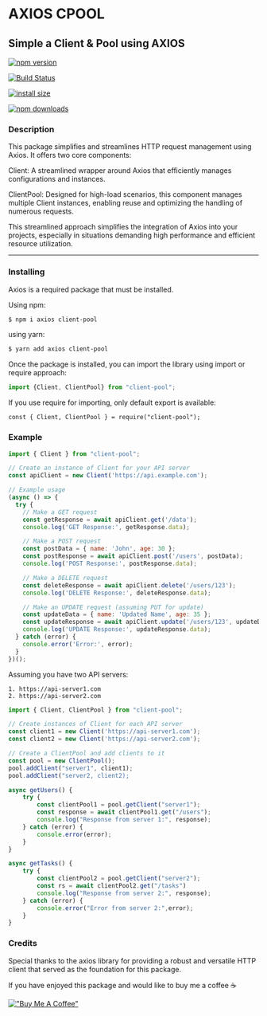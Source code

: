 # AXIOS CPOOL
## Simple a Client & Pool using AXIOS


[![npm version](https://img.shields.io/npm/v/axios.svg?style=flat-square)](https://www.npmjs.org/package/axios-cpool)

[![Build Status](https://travis-ci.org/joemccann/dillinger.svg?branch=master)](https://travis-ci.org/joemccann/dillinger)

[![install size](https://img.shields.io/badge/dynamic/json?url=https://packagephobia.com/v2/api.json?p=axios-cpool&query=$.install.pretty&label=install%20size&style=flat-square)](https://packagephobia.now.sh/result?p=axios-cpool)

[![npm downloads](https://img.shields.io/npm/dm/axios.svg?style=flat-square)](https://npm-stat.com/charts.html?package=axios)


### Description

This package simplifies and streamlines HTTP request management using Axios. It offers two core components:

Client: A streamlined wrapper around Axios that efficiently manages configurations and instances.

ClientPool: Designed for high-load scenarios, this component manages multiple Client instances, enabling reuse and optimizing the handling of numerous requests.

This streamlined approach simplifies the integration of Axios into your projects, especially in situations demanding high performance and efficient resource utilization.

---
### Installing

Axios is a required package that must be installed.

Using npm:

```bash
$ npm i axios client-pool
```

using yarn:

```bash
$ yarn add axios client-pool
```

Once the package is installed, you can import the library using import or require approach:

```js 
import {Client, ClientPool} from "client-pool";
```

If you use require for importing, only default export is available:

```const { Client, ClientPool } = require("client-pool");```

### Example

```js
import { Client } from "client-pool";

// Create an instance of Client for your API server
const apiClient = new Client('https://api.example.com');

// Example usage
(async () => {
  try {
    // Make a GET request
    const getResponse = await apiClient.get('/data');
    console.log('GET Response:', getResponse.data);

    // Make a POST request
    const postData = { name: 'John', age: 30 };
    const postResponse = await apiClient.post('/users', postData);
    console.log('POST Response:', postResponse.data);

    // Make a DELETE request
    const deleteResponse = await apiClient.delete('/users/123');
    console.log('DELETE Response:', deleteResponse.data);

    // Make an UPDATE request (assuming PUT for update)
    const updateData = { name: 'Updated Name', age: 35 };
    const updateResponse = await apiClient.update('/users/123', updateData);
    console.log('UPDATE Response:', updateResponse.data);
  } catch (error) {
    console.error('Error:', error);
  }
})();
```

Assuming you have two API servers:

    1. https://api-server1.com
    2. https://api-server2.com
    
```js
import { Client, ClientPool } from "client-pool";

// Create instances of Client for each API server
const client1 = new Client('https://api-server1.com');
const client2 = new Client('https://api-server2.com');

// Create a ClientPool and add clients to it
const pool = new ClientPool();
pool.addClient("server1", client1);
pool.addClient("server2, client2);

async getUsers() {
    try {
        const clientPool1 = pool.getClient("server1");
        const response = await clientPool1.get("/users");
        console.log("Response from server 1:", response);
    } catch (error) {
        console.error(error);
    }
}

async getTasks() {
    try {
        const clientPool2 = pool.getClient("server2");
        const rs = await clientPool2.get("/tasks")
        console.log("Response from server 2:", response);
    } catch (error) {
        console.error("Error from server 2:",error);
    }
}
``` 

### Credits
Special thanks to the axios library for providing a robust and versatile HTTP client that served as the foundation for this package.

If you have enjoyed this package and would like to buy me a coffee ☕️

[!["Buy Me A Coffee"](https://www.buymeacoffee.com/assets/img/custom_images/orange_img.png)](https://buymeacoffee.com/nhanthanh93)
